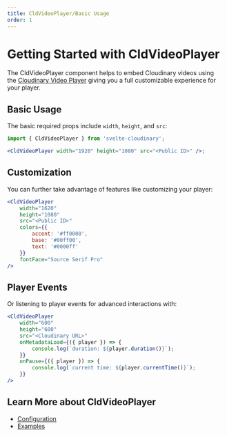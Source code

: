 ```yaml
---
title: CldVideoPlayer/Basic Usage
order: 1
---
```


<script>
    import Callout from '$lib/components/Callout.svelte'
    import Video from '$lib/components/Video.svelte'
    import { CldVideoPlayer } from 'svelte-cloudinary'

</script>

# Getting Started with CldVideoPlayer

The CldVideoPlayer component helps to embed Cloudinary videos using the [Cloudinary Video Player](https://cloudinary.com/documentation/cloudinary_video_player) giving you a full customizable experience for your player.

## Basic Usage

The basic required props include `width`, `height`, and `src`:

```jsx
import { CldVideoPlayer } from 'svelte-cloudinary';

<CldVideoPlayer width="1920" height="1080" src="<Public ID>" />;
```

<div class="not-prose">
<CldVideoPlayer
  width="1620"
  height="1080"
  src={`videos/mountain-stars`}
/>
</div>

## Customization

You can further take advantage of features like customizing your player:

```jsx
<CldVideoPlayer
	width="1620"
	height="1080"
	src="<Public ID>"
	colors={{
		accent: '#ff0000',
		base: '#00ff00',
		text: '#0000ff'
	}}
	fontFace="Source Serif Pro"
/>
```

<div class="not-prose">
<CldVideoPlayer
  width="1620"
  height="1080"
  src={`videos/mountain-stars`}
  colors={{
    accent: '#ff0000',
    base: '#00ff00',
    text: '#0000ff'
  }}
  fontFace="Source Serif Pro"
/>
</div>

## Player Events

Or listening to player events for advanced interactions with:

```jsx
<CldVideoPlayer
	width="600"
	height="600"
	src="<Cloudinary URL>"
	onMetadataLoad={({ player }) => {
		console.log(`duration: ${player.duration()}`);
	}}
	onPause={({ player }) => {
		console.log(`current time: ${player.currentTime()}`);
	}}
/>
```

## Learn More about CldVideoPlayer

- [Configuration](/cldvideoplayer/configuration)
- [Examples](/cldvideoplayer/examples)
